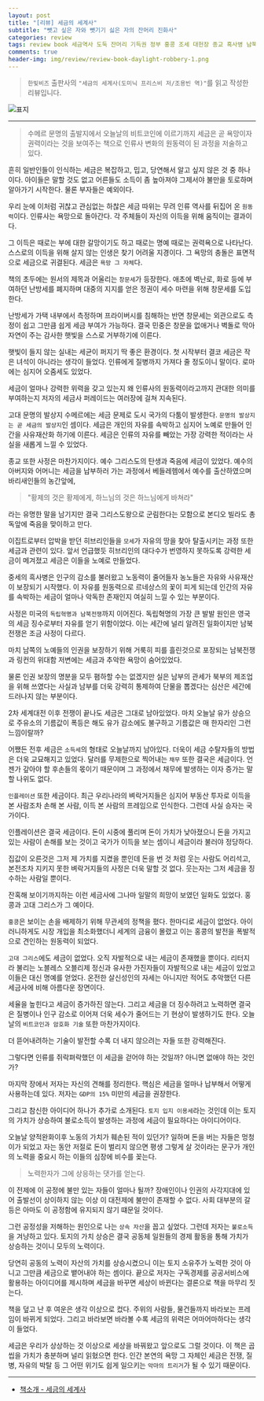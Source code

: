 ```yaml
---  
layout: post  
title: "[리뷰] 세금의 세계사"  
subtitle: "뺏고 싶은 자와 뺏기기 싫은 자의 잔머리 진화사"  
categories: review  
tags: review book 세금역사 도둑 잔머리 기득권 정부 홍콩 조세 대헌장 종교 흑사병 남북전쟁 암호화폐 조세당국 시스템  
comments: true  
header-img: img/review/review-book-daylight-robbery-1.png
---  
```

  
> `한빛비즈` 출판사의 `"세금의 세계사(도미닉 프리스비 저/조용빈 역)"`를 읽고 작성한 리뷰입니다.  

![표지](https://telegeam.github.io/assets/img/review/review-book-daylight-robbery-1.png)  

---

> 수메르 문명의 출발지에서 오늘날의 비트코인에 이르기까지 세금은 곧 욕망이자 권력이라는 것을 보여주는 책으로 인류사 변화의 원동력이 된 과정을 저술하고 있다. 

흔히 일반인들이 인식하는 세금은 복잡하고, 밉고, 당연해서 알고 싶지 않은 것 중 하나이다. 아이들은 말할 것도 없고 어른들도 소득이 좀 높아져야 그제서야 불만을 토로하며 알아가기 시작한다. 물론 부자들은 예외이다.

우리 눈에 이처럼 귀찮고 관심없는 하찮은 세금 따위는 무려 인류 역사를 뒤집어 온 `원동력`이다. 인류사는 욕망으로 돌아간다. 각 주체들이 자신의 이득을 위해 움직이는 결과이다. 

그 이득은 때로는 부에 대한 갈망이기도 하고 때로는 명예 때로는 권력욕으로 나타난다. 스스로의 이득을 위해 살지 않는 인생은 찾기 어려울 지경이다. 그 욕망의 충돌은 표면적으로 세금으로 귀결된다. 세금은 `욕망 그 자체`다.

책의 초두에는 원서의 제목과 어울리는 `창문세`가 등장한다. 애초에 벽난로, 화로 등에 부여하던 난방세를 폐지하며 대중의 지지를 얻은 정권이 세수 마련을 위해 창문세를 도입한다. 

난방세가 가택 내부에서 측정하며 프라이버시를 침해하는 반면 창문세는 외관으로도 측정이 쉽고 그만큼 쉽게 세금 부여가 가능하다. 결국 민중은 창문을 없애거나 벽돌로 막아 자연이 주는 감사한 햇빛을 스스로 거부하기에 이른다.

햇빛이 들지 않는 실내는 세균이 퍼지기 딱 좋은 환경이다. 첫 시작부터 결코 세금은 작은 녀석이 아니라는 생각이 들었다. 인류에게 질병까지 가져다 줄 정도이니 말이다. 로마에는 심지어 오줌세도 있었다.

세금이 얼마나 강력한 위력을 갖고 있는지 왜 인류사의 원동력이라고까지 관대한 의미를 부여하는지 저자의 세금사 퍼레이드는 여러장에 걸쳐 지속된다. 

고대 문명의 발상지 수메르에는 세금 문제로 도시 국가의 다툼이 발생한다. `문명의 발상지는 곧 세금의 발상지`인 셈이다. 세금은 개인의 자유를 속박하고 심지어 노예로 만들어 인간을 사유재산화 하기에 이른다. 세금은 인류의 자유를 빼았는 가장 강력한 적이라는 사실을 새롭게 느낄 수 있었다. 

종교 또한 사정은 마찬가지이다. 예수 그리스도의 탄생과 죽음에 세금이 있었다. 예수의 아버지와 어머니는 세금을 납부하러 가는 과정에서 베들레헴에서 예수를 출산하였으며 바리새인들의 농간앞에,

> "황제의 것은 황제에게, 하느님의 것은 하느님에게 바쳐라"

라는 유명한 말을 남기지만 결국 그리스도왕으로 군림한다는 모함으로 본디오 빌라도 총독앞에 죽음을 맞이하고 만다. 

이집트로부터 압박을 받던 히브리인들을 `모세`가 자유의 땅을 찾아 탈출시키는 과정 또한 세금과 관련이 있다. 앞서 언급했듯 히브리인의 대다수가 번영하지 못하도록 강력한 세금이 메겨졌고 세금은 이들을 노예로 만들었다. 

중세의 흑사병은 인구의 감소를 불러왔고 노동력이 줄어들자 농노들은 자유와 사유재산이 보장되기 시작했다. 이 자유를 원동력으로 르네상스의 꽃이 피게 되는데 인간의 자유를 속박하는 세금이 얼마나 악독한 존재인지 여실히 느낄 수 있는 부분이다. 

사정은 미국의 `독립혁명과 남북전쟁`까지 이어진다. 독립혁명의 가장 큰 발발 원인은 영국의 세금 징수로부터 자유를 얻기 위함이었다. 이는 세간에 널리 알려진 일화이지만 남북전쟁은 조금 사정이 다르다.

마치 남쪽의 노예들의 인권을 보장하기 위해 거룩히 피를 흘린것으로 포장되는 남북전쟁과 링컨의 위대함 저변에는 세금과 추악한 욕망이 숨어있었다. 

물론 인권 보장의 명분을 모두 폄하할 수는 없겠지만 실은 남부의 관세가 북부의 제조업을 위해 쓰였다는 사실과 남부를 더욱 강력히 통제하여 단물을 뽑겠다는 심산은 세간에 드러나지 않는 부분이다. 

2차 세계대전 이후 전쟁이 끝나도 세금은 그대로 남아있었다. 마치 오늘날 유가 상승으로 주유소의 기름값이 폭등은 해도 유가 감소에도 불구하고 기름값은 매 한자리인 그런 느낌이랄까?

어쨌든 전후 세금은 `소득세`의 형태로 오늘날까지 남아있다. 더욱이 세금 수탈자들의 방법은 더욱 교묘해지고 있었다. 달러를 무제한으로 찍어내는 `채무` 또한 결국은 세금이다. 언젠가 갚아야 할 후손들의 몫이기 때문이며 그 과정에서 채무에 발생하는 이자 증가는 말할 나위도 없다. 

`인플레이션` 또한 세금이다. 최근 우리나라의 벼락거지들은 심지어 부동산 투자로 이득을 본 사람조차 손해 본 사람, 이득 본 사람의 프레임으로 인식한다. 그런데 사실 승자는 국가이다.

인플레이션은 결국 세금이다. 돈이 시중에 풀리며 돈이 가치가 낮아졌으니 돈을 가지고 있는 사람이 손해를 보는 것이고 국가가 이득을 보는 셈이니 세금이라 불러야 정당하다. 

집값이 오른것은 그저 제 가치를 지켰을 뿐인데 돈을 번 것 처럼 웃는 사람도 어리석고, 본전조차 지키지 못한 벼락거지들의 사정은 더욱 말할 것 없다. 웃는자는 그저 세금을 징수하는 사람일 뿐이다. 

잔혹해 보이기까지하는 이런 세금사에 그나마 일말의 희망이 보였던 일화도 있었다. 홍콩과 고대 그리스가 그 예이다.

`홍콩`은 보이는 손을 배제하기 위해 무관세의 정책을 폈다. 한마디로 세금이 없었다. 아이러니하게도 시장 개입을 최소화했더니 세계의 금융이 몰렸고 이는 홍콩의 발전을 폭발적으로 견인하는 원동력이 되었다. 

`고대 그리스`에도 세금이 없었다. 오직 자발적으로 내는 세금이 존재했을 뿐이다. 리터지라 불리는 노블레스 오블리제 정신과 유사한 가진자들이 자발적으로 내는 세금이 있었고 이들은 대신 명예를 얻었다. 온전한 살신성인의 자세는 아니지만 적어도 추악했던 다른 세금사에 비해 아름다운 장면이다. 

세율을 높힌다고 세금이 증가하진 않는다. 그리고 세금을 더 징수하려고 노력하면 결국은 질병이나 인구 감소로 이어져 더욱 세수가 줄어드는 기 현상이 발생하기도 한다. 오늘날의 `비트코인과 암호화 기술` 또한 마찬가지이다. 

더 뜯어내려하는 기술이 발전할 수록 더 내지 않으려는 자들 또한 강력해진다.

그렇다면 인류를 쥐락펴락했던 이 세금을 걷어야 하는 것일까? 아니면 없애야 하는 것인가?

마지막 장에서 저자는 자신의 견해를 정리한다. 핵심은 세금을 얼마나 납부해서 어떻게 사용하는데 있다. 저자는 `GDP의 15%` 미만의 세금을 권장한다. 

그리고 참신한 아이디어 하나가 추가로 소개된다. `토지 입지 이용세`라는 것인데 이는 토지의 가치가 상승하여 불로소득이 발생하는 과정에 세금이 필요하다는 아이디어이다.

오늘날 양적완화이후 노동의 가치가 훼손된 적이 있던가? 일하며 돈을 버는 자들은 멍청이가 되었고 자는 동안 저절로 돈이 벌리지 않으면 평생 그렇게 살 것이라는 문구가 개인의 노력을 중요시 하는 이들의 심장에 비수를 꽂는다.

> 노력한자가 그에 상응하는 댓가를 얻는다.

이 전제에 이 공정에 불만 있는 자들이 얼마나 될까? 장애인이나 인권의 사각지대에 있어 출발선이 상이하지 않는 이상 이 대전제에 불만이 존재할 수 없다. 사회 대부분의 갈등은 아마도 이 공정함에 유지되지 않기 떄문일 것이다. 

그런 공정성을 저해하는 원인으로 나는 `상속 자산`을 꼽고 싶었다. 그런데 저자는 `불로소득`을 겨냥하고 있다. 토지의 가치 상승은 결국 공동체 일원들의 경제 활동을 통해 가치가 상승하는 것이니 모두의 노력이다. 

당연히 공동의 노력이 자산의 가치를 상승시켰으니 이는 토지 소유주가 노력한 것이 아니고 그만큼 세금으로 뱉어내야 하는 셈이다. 끝으로 저자는 구독경제를 공공서비스에 활용하는 아이디어를 제시하며 세금을 바꾸면 세상이 바뀐다는 결론으로 책을 마무리 짓는다.

책을 덮고 난 후 여운은 생각 이상으로 컸다. 주위의 사람들, 물건들까지 바라보는 프레임이 바뀌게 되었다. 그리고 바라보면 바라볼 수록 세금의 위력은 어마어마하다는 생각이 들었다. 

세금은 우리가 상상하는 것 이상으로 세상을 바꿔왔고 앞으로도 그럴 것이다. 이 책은 곱씹을 가치가 충분하며 널리 읽혔으면 한다. 인간 본연의 욕망 그 자체인 세금은 전쟁, 질병, 자유의 박탈 등 그 어떤 위기도 쉽게 일으키는 `악마의 트리거`가 될 수 있기 때문이다.

---

* [책소개 - 세금의 세계사](http://www.yes24.com/Product/Goods/107847455)


